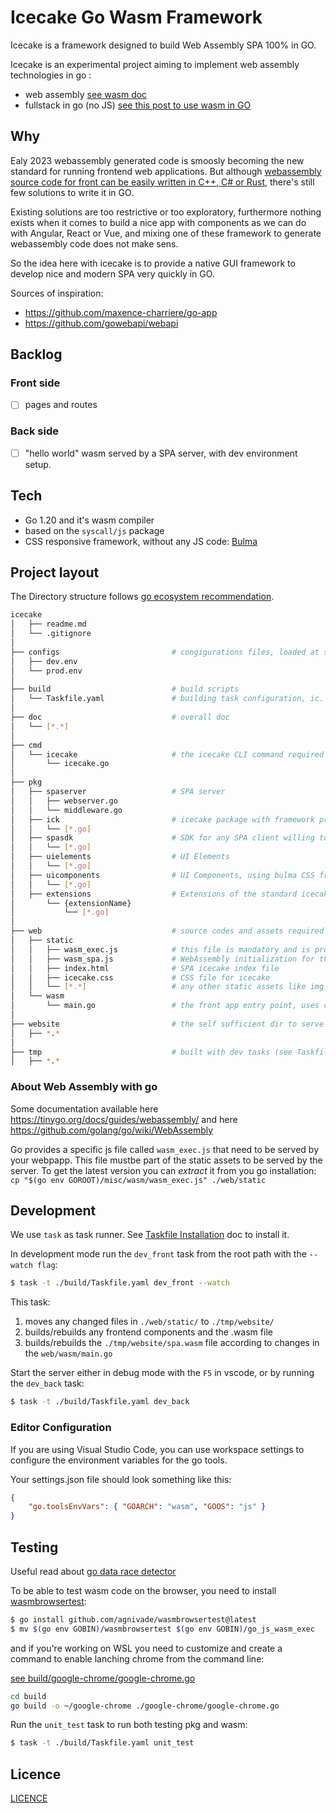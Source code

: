 # Icecake Go Wasm Framework

Icecake is a framework designed to build Web Assembly SPA 100% in GO.

Icecake is an experimental project aiming to implement web assembly technologies in go :
- web assembly [see wasm doc](https://developer.mozilla.org/fr/docs/WebAssembly)
- fullstack in go (no JS) [see this post to use wasm in GO](https://tutorialedge.net/golang/writing-frontend-web-framework-webassembly-go/)

## Why

Ealy 2023 webassembly generated code is smoosly becoming the new standard for running frontend web applications. But although [webassembly source code for front can be easily written in C++, C# or Rust](https://www.webassemblyman.com/webassembly_front_end_web_development.html), there's still few solutions to write it in GO.

Existing solutions are too restrictive or too exploratory, furthermore nothing exists when it comes to build a nice app with components as we can do with Angular, React or Vue, and mixing one of these framework to generate webassembly code does not make sens.

So the idea here with icecake is to provide a native GUI framework to develop nice and modern SPA very quickly in GO.

Sources of inspiration: 
- https://github.com/maxence-charriere/go-app
- https://github.com/gowebapi/webapi

## Backlog

### Front side

- [ ] pages and routes

### Back side

- [ ] "hello world" wasm served by a SPA server, with dev environment setup.

## Tech

- Go 1.20 and it's wasm compiler
- based on the ``syscall/js`` package
- CSS responsive framework, without any JS code: [Bulma](https://bulma.io/)

## Project layout

The Directory structure follows [go ecosystem recommendation](https://github.com/golang-standards/project-layout).

```bash
icecake
│   ├── readme.md
│   └── .gitignore
│
├── configs                         # congigurations files, loaded at server startup
│   ├── dev.env                 
│   └── prod.env          
│
├── build                           # build scripts
│   └── Taskfile.yaml               # building task configuration, ic. autobuild the front
│
├── doc                             # overall doc
│   └── [*.*]                       
│
├── cmd
│   └── icecake                     # the icecake CLI command required to run the SPA server
│       └── icecake.go          
│
├── pkg
│   ├── spaserver                   # SPA server 
│   │   ├── webserver.go                   
│   │   └── middleware.go                   
│   ├── ick                         # icecake package with framework primitives, ic WebAPI embedded 
│   │   └── [*.go]                   
│   ├── spasdk                      # SDK for any SPA client willing to call SPA APIs
│   │   └── [*.go]                   
│   ├── uielements                  # UI Elements
│   │   └── [*.go]                   
│   ├── uicomponents                # UI Components, using bulma CSS framework
│   │   └── [*.go]                   
│   ├── extensions                  # Extensions of the standard icecake package
│       └── {extensionName}
│           └── [*.go]                   
│
├── web                             # source codes and assets required by the front, even server side described in the go file
│   ├── static
│   │   ├── wasm_exec.js            # this file is mandatory and is provided by the go compiler
│   │   ├── wasm_spa.js             # WebAssembly initialization for this app
│   │   ├── index.html              # SPA icecake index file
│   │   ├── icecake.css             # CSS file for icecake
│   │   └── [*.*]                   # any other static assets like img
│   └── wasm
│       └── main.go                 # the front app entry point, uses components
│
├── website                         # the self sufficient dir to serve the app in production, built with prod tasks (see Taskfile.yaml)
│   ├── *.*
│
├── tmp                             # built with dev tasks (see Taskfile.yaml)
│   ├── *.*

```

### About Web Assembly with go

Some documentation available here https://tinygo.org/docs/guides/webassembly/ and here https://github.com/golang/go/wiki/WebAssembly

Go provides a specific js file called `wasm_exec.js` that need to be served by your webpapp. This file mustbe part of the static assets to be served by the server. To get the latest version you can _extract_ it from you go installation: `cp "$(go env GOROOT)/misc/wasm/wasm_exec.js" ./web/static`

## Development

We use ``task`` as task runner. See [Taskfile Installation](https://taskfile.dev/installation/) doc to install it.

In development mode run the `dev_front` task from the root path with the `--watch flag`:

```bash
$ task -t ./build/Taskfile.yaml dev_front --watch
```

This task:
1. moves any changed files in ``./web/static/`` to ``./tmp/website/``
1. builds/rebuilds any frontend components and the .wasm file
1. builds/rebuilds the ``./tmp/website/spa.wasm`` file according to changes in the ``web/wasm/main.go``

Start the server either in debug mode with the `F5` in vscode, or by running the `dev_back` task:

```bash
$ task -t ./build/Taskfile.yaml dev_back
```

### Editor Configuration

If you are using Visual Studio Code, you can use workspace settings to configure the environment variables for the go tools.

Your settings.json file should look something like this:

```json
{
    "go.toolsEnvVars": { "GOARCH": "wasm", "GOOS": "js" }
}
```

## Testing

Useful read about [go data race detector](https://go.dev/doc/articles/race_detector#How_To_Use)

To be able to test wasm code on the browser, you need to install [wasmbrowsertest](https://github.com/agnivade/wasmbrowsertest):

```bash
$ go install github.com/agnivade/wasmbrowsertest@latest
$ mv $(go env GOBIN)/wasmbrowsertest $(go env GOBIN)/go_js_wasm_exec
```

and if you're working on WSL you need to customize and create a command to enable lanching chrome from the command line:

[see build/google-chrome/google-chrome.go](./build/google-chrome/google-chrome.go)

```bash
cd build
go build -o ~/google-chrome ./google-chrome/google-chrome.go
```

Run the `unit_test` task to run both testing pkg and wasm:

```bash
$ task -t ./build/Taskfile.yaml unit_test
```

## Licence

[LICENCE](LICENCE)
 